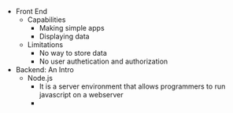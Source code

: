 - Front End
	- Capabilities
		- Making simple apps
		- Displaying data
	- Limitations
		- No way to store data
		- No user authetication and authorization
- Backend: An Intro
	- Node.js
		- It is a server environment that allows programmers to run javascript on a webserver
		- 